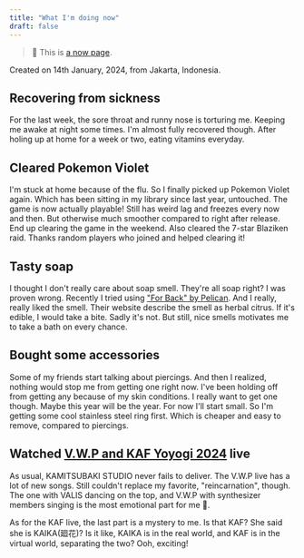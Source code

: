 ```yaml
---
title: "What I'm doing now"
draft: false
---
```


> 🔖 This is [a now page](https://nownownow.com/about).

Created on 14th January, 2024, from Jakarta, Indonesia.

## Recovering from sickness 

For the last week, the sore throat and runny nose is torturing me.
Keeping me awake at night some times.
I'm almost fully recovered though.
After holing up at home for a week or two, eating vitamins everyday.

## Cleared Pokemon Violet

I'm stuck at home because of the flu.
So I finally picked up Pokemon Violet again.
Which has been sitting in my library since last year, untouched.
The game is now actually playable!
Still has weird lag and freezes every now and then.
But otherwise much smoother compared to right after release.
End up clearing the game in the weekend.
Also cleared the 7-star Blaziken raid.
Thanks random players who joined and helped clearing it!


## Tasty soap

I thought I don't really care about soap smell.
They're all soap right?
I was proven wrong.
Recently I tried using ["For Back" by Pelican][for-back].
And I really, really liked the smell.
Their website describe the smell as herbal citrus.
If it's edible, I would take a bite.
Sadly it's not.
But still, nice smells motivates me to take a bath on every chance.

[for-back]: https://pelicansoap.net/Form/Product/ProductDetail.aspx?shop=0&pid=DRACNEBK&vid=DRACNEBK&cat=200211


## Bought some accessories

Some of my friends start talking about piercings.
And then I realized, nothing would stop me from getting one right now.
I've been holding off from getting any because of my skin conditions.
I really want to get one though.
Maybe this year will be the year.
For now I'll start small.
So I'm getting some cool stainless steel ring first.
Which is cheaper and easy to remove, compared to piercings.


## Watched [V.W.P and KAF Yoyogi 2024][yoyogi] live

[yoyogi]: https://yoyogiwars2024.kamitsubaki.jp/

As usual, KAMITSUBAKI STUDIO never fails to deliver.
The V.W.P live has a lot of new songs.
Still couldn't replace my favorite, "reincarnation", though.
The one with VALIS dancing on the top, and V.W.P with synthesizer
members singing is the most emotional part for me 🥹.

As for the KAF live, the last part is a mystery to me.
Is that KAF?
She said she is KAIKA(廻花)?
Is it like, KAIKA is in the real world,
and KAF is in the virtual world,
separating the two?
Ooh, exciting!
